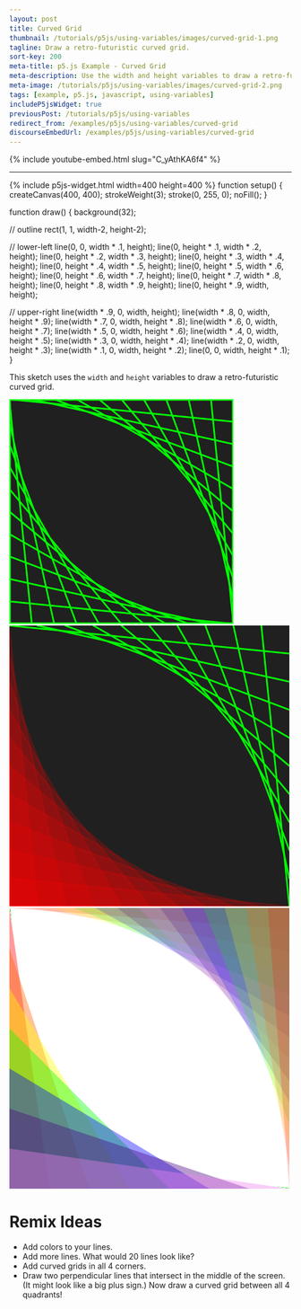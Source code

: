 ```yaml
---
layout: post
title: Curved Grid
thumbnail: /tutorials/p5js/using-variables/images/curved-grid-1.png
tagline: Draw a retro-futuristic curved grid.
sort-key: 200
meta-title: p5.js Example - Curved Grid
meta-description: Use the width and height variables to draw a retro-futuristic curved grid.
meta-image: /tutorials/p5js/using-variables/images/curved-grid-2.png
tags: [example, p5.js, javascript, using-variables]
includeP5jsWidget: true
previousPost: /tutorials/p5js/using-variables
redirect_from: /examples/p5js/using-variables/curved-grid
discourseEmbedUrl: /examples/p5js/using-variables/curved-grid
---
```


{% include youtube-embed.html slug="C_yAthKA6f4" %}

---

{% include p5js-widget.html width=400 height=400 %}
function setup() {
  createCanvas(400, 400);
  strokeWeight(3);
  stroke(0, 255, 0);
  noFill();
}

function draw() {
  background(32);

  // outline
  rect(1, 1, width-2, height-2);

  // lower-left
  line(0, 0, width * .1, height);
  line(0, height * .1, width * .2, height);
  line(0, height * .2, width * .3, height);
  line(0, height * .3, width * .4, height);
  line(0, height * .4, width * .5, height);
  line(0, height * .5, width * .6, height);
  line(0, height * .6, width * .7, height);
  line(0, height * .7, width * .8, height);
  line(0, height * .8, width * .9, height);
  line(0, height * .9, width, height);

  // upper-right
  line(width * .9, 0, width, height);
  line(width * .8, 0, width, height * .9);
  line(width * .7, 0, width, height * .8);
  line(width * .6, 0, width, height * .7);
  line(width * .5, 0, width, height * .6);
  line(width * .4, 0, width, height * .5);
  line(width * .3, 0, width, height * .4);
  line(width * .2, 0, width, height * .3);
  line(width * .1, 0, width, height * .2);
  line(0, 0, width, height * .1);  
}
</script>

This sketch uses the `width` and `height` variables to draw a retro-futuristic curved grid.

![curved grid](/tutorials/p5js/using-variables/images/curved-grid-3.png)
![red curved grid](/tutorials/p5js/using-variables/images/curved-grid-4.png)
![rainbow curved grid](/tutorials/p5js/using-variables/images/curved-grid-5.png)

# Remix Ideas

- Add colors to your lines.
- Add more lines. What would 20 lines look like?
- Add curved grids in all 4 corners.
- Draw two perpendicular lines that intersect in the middle of the screen. (It might look like a big plus sign.) Now draw a curved grid between all 4 quadrants!
